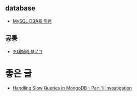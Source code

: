 ## database
- [MySQL DBA를 위한](https://mysqldba.tistory.com/)


## 공통
- [조대협의 블로그](https://bcho.tistory.com/)




# 좋은 글
- [Handling Slow Queries in MongoDB - Part 1: Investigation](https://rockset.com/blog/handling-slow-queries-in-mongodb-part-1-investigation/)
